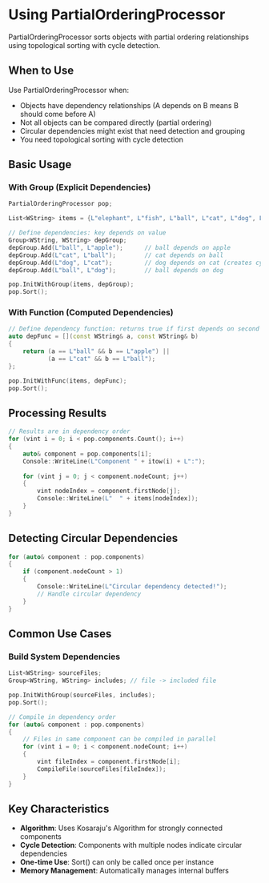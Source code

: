 # Using PartialOrderingProcessor

PartialOrderingProcessor sorts objects with partial ordering relationships using topological sorting with cycle detection.

## When to Use

Use PartialOrderingProcessor when:
- Objects have dependency relationships (A depends on B means B should come before A)
- Not all objects can be compared directly (partial ordering)
- Circular dependencies might exist that need detection and grouping
- You need topological sorting with cycle detection

## Basic Usage

### With Group (Explicit Dependencies)

```cpp
PartialOrderingProcessor pop;

List<WString> items = {L"elephant", L"fish", L"ball", L"cat", L"dog", L"apple"};

// Define dependencies: key depends on value
Group<WString, WString> depGroup;
depGroup.Add(L"ball", L"apple");      // ball depends on apple
depGroup.Add(L"cat", L"ball");        // cat depends on ball
depGroup.Add(L"dog", L"cat");         // dog depends on cat (creates cycle)
depGroup.Add(L"ball", L"dog");        // ball depends on dog

pop.InitWithGroup(items, depGroup);
pop.Sort();
```

### With Function (Computed Dependencies)

```cpp
// Define dependency function: returns true if first depends on second
auto depFunc = [](const WString& a, const WString& b)
{
    return (a == L"ball" && b == L"apple") ||
           (a == L"cat" && b == L"ball");
};

pop.InitWithFunc(items, depFunc);
pop.Sort();
```

## Processing Results

```cpp
// Results are in dependency order
for (vint i = 0; i < pop.components.Count(); i++)
{
    auto& component = pop.components[i];
    Console::WriteLine(L"Component " + itow(i) + L":");
    
    for (vint j = 0; j < component.nodeCount; j++)
    {
        vint nodeIndex = component.firstNode[j];
        Console::WriteLine(L"  " + items[nodeIndex]);
    }
}
```

## Detecting Circular Dependencies

```cpp
for (auto& component : pop.components)
{
    if (component.nodeCount > 1)
    {
        Console::WriteLine(L"Circular dependency detected!");
        // Handle circular dependency
    }
}
```

## Common Use Cases

### Build System Dependencies
```cpp
List<WString> sourceFiles;
Group<WString, WString> includes; // file -> included file

pop.InitWithGroup(sourceFiles, includes);
pop.Sort();

// Compile in dependency order
for (auto& component : pop.components)
{
    // Files in same component can be compiled in parallel
    for (vint i = 0; i < component.nodeCount; i++)
    {
        vint fileIndex = component.firstNode[i];
        CompileFile(sourceFiles[fileIndex]);
    }
}
```

## Key Characteristics

- **Algorithm**: Uses Kosaraju's Algorithm for strongly connected components
- **Cycle Detection**: Components with multiple nodes indicate circular dependencies
- **One-time Use**: Sort() can only be called once per instance
- **Memory Management**: Automatically manages internal buffers